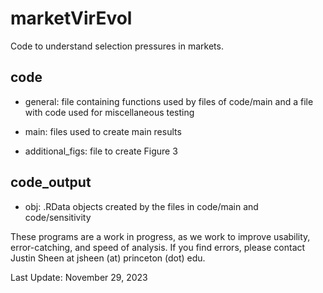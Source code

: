 # marketVirEvol

Code to understand selection pressures in markets.

## code
- general: file containing functions used by files of code/main and a file with code used for miscellaneous testing

- main: files used to create main results

- additional_figs: file to create Figure 3
## code_output
- obj: .RData objects created by the files in code/main and code/sensitivity

These programs are a work in progress, as we work to improve usability, error-catching, and speed of analysis. If you find errors, please contact Justin Sheen at jsheen (at) princeton (dot) edu.

Last Update: November 29, 2023
